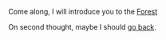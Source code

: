 Come along, I will introduce you to the [Forest](../forest/forest.md)

On second thought, maybe I should [go back](../marshmallow.md).